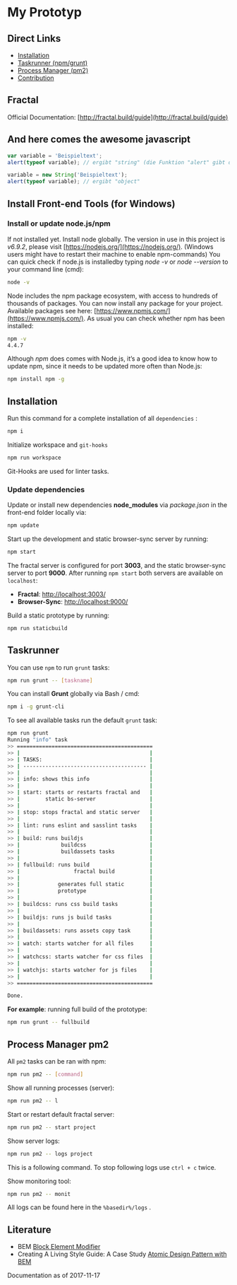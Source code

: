 # My Prototyp

## Direct Links

- [Installation](#install)
- [Taskrunner (npm/grunt)](#taskrunner)
- [Process Manager (pm2)](#pm2)
- [Contribution](https://gitlab.company.com/project/blob/develop/CONTRIBUTING.md)

## Fractal

Official Documentation: [http://fractal.build/guide](http://fractal.build/guide)

## And here comes the awesome javascript

```js
var variable = 'Beispieltext';
alert(typeof variable); // ergibt "string" (die Funktion "alert" gibt den ihr übergebenen Parameter in einem Fenster aus)

variable = new String('Beispieltext');
alert(typeof variable); // ergibt "object"
```

## Install Front-end Tools (for Windows)

### Install or update node.js/npm

If not installed yet. Install node globally. The version in use in this project is _v6.9.2_, please visit [https://nodejs.org/](https://nodejs.org/). (Windows users might have to restart their machine to enable npm-commands) You can quick check if node.js is installedby typing _node -v_ or _node --version_ to your command line (cmd):

```bash
node -v
```

Node includes the npm package ecosystem, with access to hundreds of thousands of packages. You can now install any package for your project. Available packages see here: [https://www.npmjs.com/](https://www.npmjs.com/). As usual you can check whether npm has been installed:

```bash
npm -v
4.4.7
```

Although _npm_ does comes with Node.js, it’s a good idea to know how to update npm, since it needs to be updated more often than Node.js:

```bash
npm install npm -g
```

## <a name="intall"></a>Installation

Run this command for a complete installation of all `dependencies` :

```bash
npm i
```

Initialize workspace and `git-hooks`

```bash
npm run workspace
```

Git-Hooks are used for linter tasks.

### Update dependencies

Update or install new dependencies **node_modules** via _package.json_ in the front-end folder locally via:

```bash
npm update
```

Start up the development and static browser-sync server by running:

```bash
npm start
```

The fractal server is configured for port **3003**, and the static browser-sync server to port **9000**.
After running `npm start` both servers are available on `localhost`:

- **Fractal**: [http://localhost:3003/](http://localhost:3003/)
- **Browser-Sync**: [http://localhost:9000/](http://localhost:9000/)

Build a static prototype by running:

```bash
npm run staticbuild
```

## <a name="taskrunner"></a>Taskrunner

You can use `npm` to run `grunt` tasks:

```bash
npm run grunt -- [taskname]
```

You can install **Grunt** globally via Bash / cmd:

```bash
npm i -g grunt-cli
```

To see all available tasks run the default `grunt` task:

```bash
npm run grunt
Running "info" task
>> ===========================================
>> |                                         |
>> | TASKS:                                  |
>> | --------------------------------------- |
>> |                                         |
>> | info: shows this info                   |
>> |                                         |
>> | start: starts or restarts fractal and   |
>> |        static bs-server                 |
>> |                                         |
>> | stop: stops fractal and static server   |
>> |                                         |
>> | lint: runs eslint and sasslint tasks    |
>> |                                         |
>> | build: runs buildjs                     |
>> |             buildcss                    |
>> |             buildassets tasks           |
>> |                                         |
>> | fullbuild: runs build                   |
>> |                 fractal build           |
>> |                                         |
>> |            generates full static        |
>> |            prototype                    |
>> |                                         |
>> | buildcss: runs css build tasks          |
>> |                                         |
>> | buildjs: runs js build tasks            |
>> |                                         |
>> | buildassets: runs assets copy task      |
>> |                                         |
>> | watch: starts watcher for all files     |
>> |                                         |
>> | watchcss: starts watcher for css files  |
>> |                                         |
>> | watchjs: starts watcher for js files    |
>> |                                         |
>> ===========================================

Done.
```

**For example**: running full build of the prototype:

```bash
npm run grunt -- fullbuild
```

## <a name="pm2"></a> Process Manager pm2

All `pm2` tasks can be ran with npm:

```bash
npm run pm2 -- [command]
```

Show all running processes (server):

```bash
npm run pm2 -- l
```

Start or restart default fractal server:

```bash
npm run pm2 -- start project
```

Show server logs:

```bash
npm run pm2 -- logs project
```

This is a following command. To stop following logs use `ctrl + c` twice.

Show monitoring tool:

```bash
npm run pm2 -- monit
```

All logs can be found here in the `%basedir%/logs` .

## Literature

- BEM [Block Element Modifier](http://getbem.com/introduction/)
- Creating A Living Style Guide: A Case Study [Atomic Design Pattern with BEM](https://www.smashingmagazine.com/2016/05/creating-a-living-style-guide-case-study/)

Documentation as of 2017-11-17
